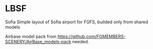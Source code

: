 # LBSF
Sofia
Simple layout of Sofia airport for FGFS, builded only from shared models

Airbase model pack from https://github.com/FGMEMBERS-SCENERY/AirBase_models-pack needed.
